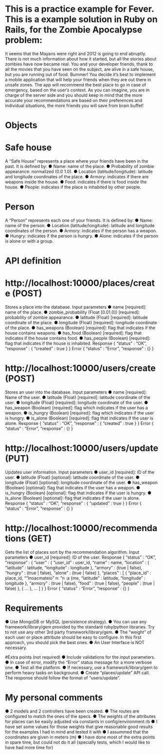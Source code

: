 # This is a practice example for Fever. This is a example solution in Ruby on Rails, for the Zombie Apocalypse problem:

It seems that the Mayans were right and 2012 is going to end abruptly. There is not much
information about how it started, but all the stories about zombies have now became real. You
and your developer friends, thank to all the movies that you have seen on the subject, are alive
in a safe house, but you are running out of food. Bummer! You decide it’s best to implement a
mobile application that will help your friends when they are out there in unsafe zones. The app
will recommend the best place to go in case of emergency, based on the user’s context.
As you can imagine, you are in charge of the server side and you should keep in mind that the
more accurate your recommendations are based on their preferences and individual situations,
the more friends you will save from brain buffet!

# Objects

# Safe house
A “Safe House” represents a place where your friends have been in the past. It is defined by:
● Name: name of the place.
● Probability of zombie appearance: normalized (0.0 1.0).
● Location (latitude/longitude): latitude and longitude coordinates of the place.
● Armory: indicates if there are weapons inside the house.
● Food: indicates if there is food inside the house.
● People: indicates if the place is inhabited by other people.
# Person
A “Person” represents each one of your friends. It is defined by:
● Name: name of the person.
● Location (latitude/longitude): latitude and longitude coordinates of the person.
● Armory: indicates if the person has a weapon.
● Hungry: indicates if the person is hungry.
● Alone: indicates if the person is alone or with a group.

# API definition
# http://localhost:10000/places/create (POST)
Stores a place into the database.
Input parameters
● name [required]: name of the place.
● zombie_probability (Float [0.01.0])
[required]: probability of zombie appearance.
● latitude (Float) [required]: latitude coordinate of the place.
● longitude (Float) [required]: longitude coordinate of the place.
● has_weapons (Boolean) [required]: flag that indicates if the house contains weapons.
● has_food (Boolean) [required]: flag that indicates if the house contains food.
● has_people (Boolean) [required]: flag that indicates if the house is inhabited.
Response
{
“status” : “OK”,
“response” : {
“created” : true
}
}
Error
{
“status” : “Error”,
“response” : {}
}
# http://localhost:10000/users/create (POST)
Stores an user into the database.
Input parameters
● name [required]: Name of the user.
● latitude (Float) [required]: latitude coordinate of the user.
● longitude (Float) [required]: longitude coordinate of the user.
● has_weapon (Boolean) [required]: flag which indicates if the user has a weapon.
● is_hungry (Boolean) [required]: flag which indicates if the user is hungry.
● is_alone (Boolean) [required]: flag that indicates if the user is alone.
Response
{
“status” : “OK”,
“response” : {
“created” : true
}
}
Error
{
“status” : “Error”,
“response” : {}
}
# http://localhost:10000/users/update (PUT)
Updates user information.
Input parameters
● user_id [required]: ID of the user.
● latitude (Float) [optional]: latitude coordinate of the user.
● longitude (Float) [optional]: longitude coordinate of the user.
● has_weapon (Boolean) [optional]: flag that indicates if the user has a weapon.
● is_hungry (Boolean) [optional]: flag that indicates if the user is hungry.
● is_alone (Boolean) [optional]: flag that indicates if the user is alone.
Response
{
“status” : “OK”,
“response” : {
“updated” : true
}
}
Error
{
“status” : “Error”,
“response” : {}
}
# http://localhost:10000/recommendations (GET)
Gets the list of places sort by the recommendation algorithm.
Input parameters
● user_id [required]: ID of the user.
Response
{
“status” : “OK”,
“response” : {
“user” : {
“user_id” : user_id,
“name” : name,
“location” : {
“latitude” : latitude,
“longitude” : longitude
},
“armory” : (true | false),
“hungry” : (true | false),
“alone” : (true | false)
},
“places” : [
{
“place_id” : place_id,
““lnoacmateio” n: ”n :a {me,
“latitude” : latitude,
“longitude” : longitude
},
“armory” : (true | false),
“food” : (true | false),
“people” : (true | false)
},
{
...
},
...
]
}
}
Error
{
“status” : “Error”,
“response” : {}
}

# Requirements
● Use MongoDB or MySQL (persistence strategy).
● You can use any framework/library/gem provided by the standard ruby/python libraries.
Try to not use any other 3rd party framework/library/gem.
● The “weight” of each user or place attribute should be easy to configure. In this first
approach, you should pick the best ones.
● An User Interface is NOT necessary.

#Extra points (not required)
● Include validations for the input parameters.
● In case of error, modify the “Error” status message for a more verbose one.
● Test all the platform.
● If necessary, use a framework/library/gem to perform heavy tasks on background.
● Create “places/update” API call. The response should follow the format of
“users/update”.

# My personal comments
● 2 models and 2 controllers have been created.
● The routes are configured to match the ones of the specs.
● The weights of the attributes for places can be easily adjusted via constants in config/environment.rb
● I have set some values for those weights that give reasonable good results for the examples I had in mind and tested it with
● I assummed that the coordinates are given in meters (m)
● I have done most of the extra points in spare time, but could not do it all (specially tests, which I would like to have had more time for)

